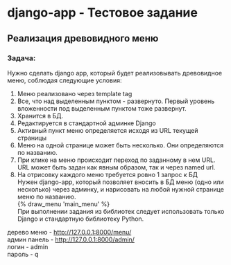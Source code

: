 # django-app - Тестовое задание
## Реализация древовидного меню
### Задача:
Нужно сделать django app, который будет реализовывать древовидное меню, соблюдая следующие условия:
1) Меню реализовано через template tag
2) Все, что над выделенным пунктом - развернуто. Первый уровень вложенности под выделенным пунктом тоже развернут.
3) Хранится в БД.
4) Редактируется в стандартной админке Django
5) Активный пункт меню определяется исходя из URL текущей страницы
6) Меню на одной странице может быть несколько. Они определяются по названию.
7) При клике на меню происходит переход по заданному в нем URL. URL может быть задан как явным образом, так и через named url.
8) На отрисовку каждого меню требуется ровно 1 запрос к БД  
 Нужен django-app, который позволяет вносить в БД меню (одно или несколько) через админку, и нарисовать на любой нужной странице меню по названию.  
{% draw_menu 'main_menu' %}  
При выполнении задания из библиотек следует использовать только Django и стандартную библиотеку Python.  

дерево меню - http://127.0.0.1:8000/menu/  
админ панель - http://127.0.0.1:8000/admin/  
логин - admin  
пароль - q  
